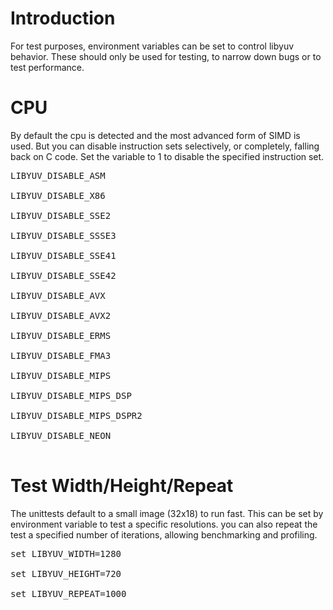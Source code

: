 # Introduction #

For test purposes, environment variables can be set to control libyuv behavior.  These should only be used for testing, to narrow down bugs or to test performance.

# CPU #

By default the cpu is detected and the most advanced form of SIMD is used.  But you can disable instruction sets selectively, or completely, falling back on C code.  Set the variable to 1 to disable the specified instruction set.

<pre>
LIBYUV_DISABLE_ASM<br>
LIBYUV_DISABLE_X86<br>
LIBYUV_DISABLE_SSE2<br>
LIBYUV_DISABLE_SSSE3<br>
LIBYUV_DISABLE_SSE41<br>
LIBYUV_DISABLE_SSE42<br>
LIBYUV_DISABLE_AVX<br>
LIBYUV_DISABLE_AVX2<br>
LIBYUV_DISABLE_ERMS<br>
LIBYUV_DISABLE_FMA3<br>
LIBYUV_DISABLE_MIPS<br>
LIBYUV_DISABLE_MIPS_DSP<br>
LIBYUV_DISABLE_MIPS_DSPR2<br>
LIBYUV_DISABLE_NEON<br>
</pre>

# Test Width/Height/Repeat #

The unittests default to a small image (32x18) to run fast.  This can be set by environment variable to test a specific resolutions.
you can also repeat the test a specified number of iterations, allowing benchmarking and profiling.

<pre>
set LIBYUV_WIDTH=1280<br>
set LIBYUV_HEIGHT=720<br>
set LIBYUV_REPEAT=1000<br>
</pre>